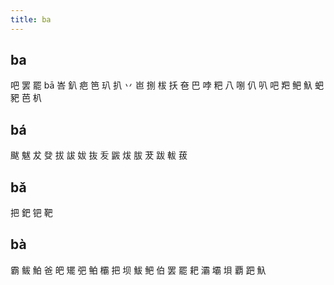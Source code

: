 ```yaml
---
title: ba
---
```


## ba
吧
罢
罷
bā
峇
釟
疤
笆
玐
扒
丷
岜
捌
柭
扷
夿
巴
哱
粑
八
哵
仈
叭
吧
羓
鲃
魞
蚆
豝
芭
朳
## bá
颰
魃
犮
癹
拔
詙
妭
抜
叐
鼥
炦
胈
茇
跋
軷
菝
## bǎ
把
鈀
钯
靶
## bà
霸
鲅
鮊
爸
皅
矲
弝
鲌
欛
把
坝
鮁
鲃
伯
罢
罷
耙
灞
壩
垻
覇
跁
魞

